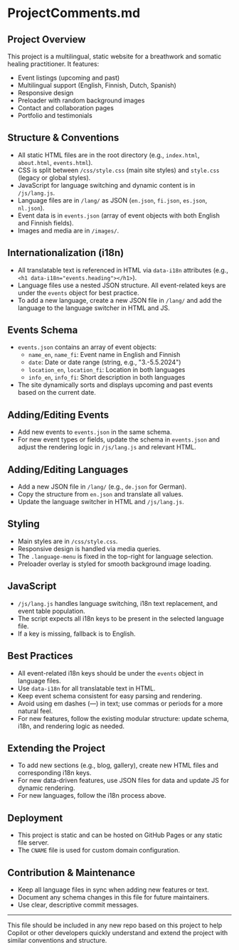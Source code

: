 # ProjectComments.md

## Project Overview
This project is a multilingual, static website for a breathwork and somatic healing practitioner. It features:
- Event listings (upcoming and past)
- Multilingual support (English, Finnish, Dutch, Spanish)
- Responsive design
- Preloader with random background images
- Contact and collaboration pages
- Portfolio and testimonials

## Structure & Conventions
- All static HTML files are in the root directory (e.g., `index.html`, `about.html`, `events.html`).
- CSS is split between `/css/style.css` (main site styles) and `style.css` (legacy or global styles).
- JavaScript for language switching and dynamic content is in `/js/lang.js`.
- Language files are in `/lang/` as JSON (`en.json`, `fi.json`, `es.json`, `nl.json`).
- Event data is in `events.json` (array of event objects with both English and Finnish fields).
- Images and media are in `/images/`.

## Internationalization (i18n)
- All translatable text is referenced in HTML via `data-i18n` attributes (e.g., `<h1 data-i18n="events.heading"></h1>`).
- Language files use a nested JSON structure. All event-related keys are under the `events` object for best practice.
- To add a new language, create a new JSON file in `/lang/` and add the language to the language switcher in HTML and JS.

## Events Schema
- `events.json` contains an array of event objects:
  - `name_en`, `name_fi`: Event name in English and Finnish
  - `date`: Date or date range (string, e.g., "3.-5.5.2024")
  - `location_en`, `location_fi`: Location in both languages
  - `info_en`, `info_fi`: Short description in both languages
- The site dynamically sorts and displays upcoming and past events based on the current date.

## Adding/Editing Events
- Add new events to `events.json` in the same schema.
- For new event types or fields, update the schema in `events.json` and adjust the rendering logic in `/js/lang.js` and relevant HTML.

## Adding/Editing Languages
- Add a new JSON file in `/lang/` (e.g., `de.json` for German).
- Copy the structure from `en.json` and translate all values.
- Update the language switcher in HTML and `/js/lang.js`.

## Styling
- Main styles are in `/css/style.css`.
- Responsive design is handled via media queries.
- The `.language-menu` is fixed in the top-right for language selection.
- Preloader overlay is styled for smooth background image loading.

## JavaScript
- `/js/lang.js` handles language switching, i18n text replacement, and event table population.
- The script expects all i18n keys to be present in the selected language file.
- If a key is missing, fallback is to English.

## Best Practices
- All event-related i18n keys should be under the `events` object in language files.
- Use `data-i18n` for all translatable text in HTML.
- Keep event schema consistent for easy parsing and rendering.
- Avoid using em dashes (—) in text; use commas or periods for a more natural feel.
- For new features, follow the existing modular structure: update schema, i18n, and rendering logic as needed.

## Extending the Project
- To add new sections (e.g., blog, gallery), create new HTML files and corresponding i18n keys.
- For new data-driven features, use JSON files for data and update JS for dynamic rendering.
- For new languages, follow the i18n process above.

## Deployment
- This project is static and can be hosted on GitHub Pages or any static file server.
- The `CNAME` file is used for custom domain configuration.

## Contribution & Maintenance
- Keep all language files in sync when adding new features or text.
- Document any schema changes in this file for future maintainers.
- Use clear, descriptive commit messages.

---

This file should be included in any new repo based on this project to help Copilot or other developers quickly understand and extend the project with similar conventions and structure.
